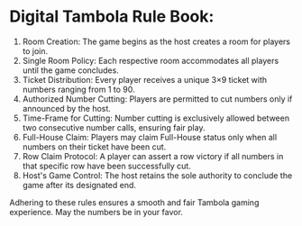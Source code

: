# Digital Tambola Rule Book:

1. Room Creation: The game begins as the host creates a room for players to join. 
2. Single Room Policy: Each respective room accommodates all players until the game concludes. 
3. Ticket Distribution: Every player receives a unique 3×9 ticket with numbers ranging from 1 to 90. 
4. Authorized Number Cutting: Players are permitted to cut numbers only if announced by the host. 
5. Time-Frame for Cutting: Number cutting is exclusively allowed between two consecutive number calls, ensuring fair play. 
6. Full-House Claim: Players may claim Full-House status only when all numbers on their ticket have been cut. 
7. Row Claim Protocol: A player can assert a row victory if all numbers in that specific row have been successfully cut. 
8. Host's Game Control: The host retains the sole authority to conclude the game after its designated end. 
 
Adhering to these rules ensures a smooth and fair Tambola gaming experience. May the numbers be in your favor.
